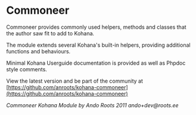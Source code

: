 # Commoneer

Commoneer provides commonly used helpers, methods and classes that the author saw fit to add to Kohana.

The module extends several Kohana's built-in helpers, providing additional functions and behaviours.

Minimal Kohana Userguide documentation is provided as well as Phpdoc style comments.

View the latest version and be part of the community at [https://github.com/anroots/kohana-commoneer](https://github.com/anroots/kohana-commoneer)

_Commoneer Kohana Module by Ando Roots 2011 ando+dev@roots.ee_